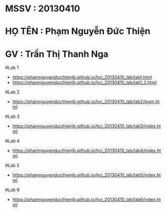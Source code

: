 
# MSSV : 20130410
# HỌ TÊN : Phạm Nguyễn Đức Thiện
# GV : Trần Thị Thanh Nga
#Lab 1
   + https://phamnguyenducthienjb.github.io/hci_20130410_lab/lab1.html
   + https://phamnguyenducthienjb.github.io/hci_20130410_lab/lab1_2.html

#Lab 2
   + https://phamnguyenducthienjb.github.io/hci_20130410_lab/lab2/login.html


#Lab 3
   + https://phamnguyenducthienjb.github.io/hci_20130410_lab/lab3/index.html

#Lab 4
   + https://phamnguyenducthienjb.github.io/hci_20130410_lab/lab4/index.html

#Lab 5
   + https://phamnguyenducthienjb.github.io/hci_20130410_lab/lab5/index.html

#Lab 6
   + https://phamnguyenducthienjb.github.io/hci_20130410_lab/lab6/index.html
